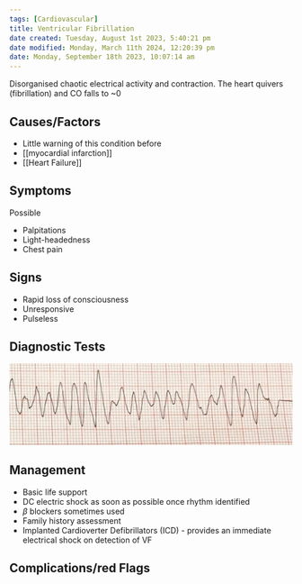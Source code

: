 ```yaml
---
tags: [Cardiovascular]
title: Ventricular Fibrillation
date created: Tuesday, August 1st 2023, 5:40:21 pm
date modified: Monday, March 11th 2024, 12:20:39 pm
date: Monday, September 18th 2023, 10:07:14 am
---
```


Disorganised chaotic electrical activity and contraction. The heart quivers (fibrillation) and CO falls to ~0

## Causes/Factors

- Little warning of this condition before
- [[myocardial infarction]]
- [[Heart Failure]]

## Symptoms

Possible

- Palpitations
- Light-headedness
- Chest pain

## Signs

- Rapid loss of consciousness
- Unresponsive
- Pulseless

## Diagnostic Tests

![|600](z_attachments/600-1.png)

## Management

- Basic life support
- DC electric shock as soon as possible once rhythm identified
- $\beta$ blockers sometimes used
- Family history assessment
- Implanted Cardioverter Defibrillators (ICD) - provides an immediate electrical shock on detection of VF

## Complications/red Flags
